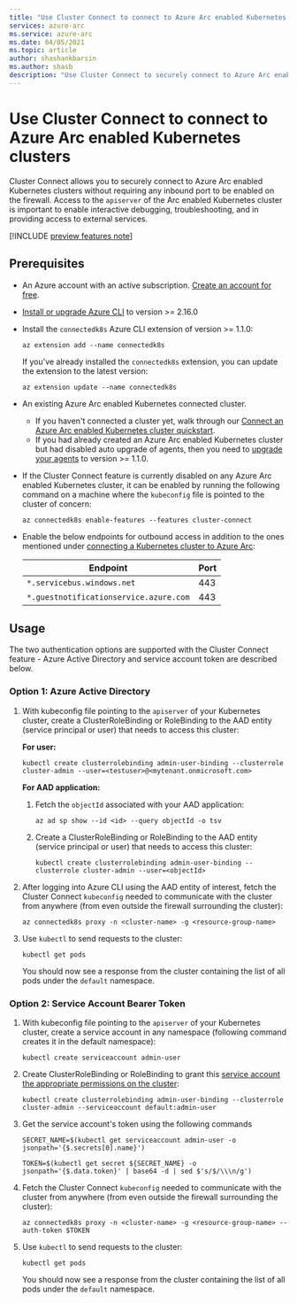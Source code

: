 ```yaml
---
title: "Use Cluster Connect to connect to Azure Arc enabled Kubernetes clusters"
services: azure-arc
ms.service: azure-arc
ms.date: 04/05/2021
ms.topic: article
author: shashankbarsin
ms.author: shasb
description: "Use Cluster Connect to securely connect to Azure Arc enabled Kubernetes clusters"
---
```


# Use Cluster Connect to connect to Azure Arc enabled Kubernetes clusters

Cluster Connect allows you to securely connect to Azure Arc enabled Kubernetes clusters without requiring any inbound port to be enabled on the firewall. Access to the `apiserver` of the Arc enabled Kubernetes cluster is important to enable interactive debugging, troubleshooting, and in providing access to external services.

[!INCLUDE [preview features note](./includes/preview/preview-callout.md)]

## Prerequisites

- An Azure account with an active subscription. [Create an account for free](https://azure.microsoft.com/free/?WT.mc_id=A261C142F).

- [Install or upgrade Azure CLI](https://docs.microsoft.com/cli/azure/install-azure-cli) to version >= 2.16.0

- Install the `connectedk8s` Azure CLI extension of version >= 1.1.0:

    ```azurecli
    az extension add --name connectedk8s
    ```
  
    If you've already installed the `connectedk8s` extension, you can update the extension to the latest version:
    
    ```azurecli
    az extension update --name connectedk8s
    ```

- An existing Azure Arc enabled Kubernetes connected cluster.
    - If you haven't connected a cluster yet, walk through our [Connect an Azure Arc enabled Kubernetes cluster quickstart](quickstart-connect-cluster.md).
    - If you had already created an Azure Arc enabled Kubernetes cluster but had disabled auto upgrade of agents, then you need to [upgrade your agents](agent-upgrade.md#manually-upgrade-agents) to version >= 1.1.0.

- If the Cluster Connect feature is currently disabled on any Azure Arc enabled Kubernetes cluster, it can be enabled by running the following command on a machine where the `kubeconfig` file is pointed to the cluster of concern:

    ```azurecli
    az connectedk8s enable-features --features cluster-connect
    ```

- Enable the below endpoints for outbound access in addition to the ones mentioned under [connecting a Kubernetes cluster to Azure Arc](quickstart-connect-cluster.md#meet-network-requirements):

    | Endpoint | Port |
    |----------------|-------|
    |`*.servicebus.windows.net` | 443 |
    |`*.guestnotificationservice.azure.com` | 443 |

## Usage

The two authentication options are supported with the Cluster Connect feature - Azure Active Directory and service account token are described below.

### Option 1: Azure Active Directory

1. With kubeconfig file pointing to the `apiserver` of your Kubernetes cluster, create a ClusterRoleBinding or RoleBinding to the AAD entity (service principal or user) that needs to access this cluster:

    **For user:**
    
    ```console
    kubectl create clusterrolebinding admin-user-binding --clusterrole cluster-admin --user=<testuser>@<mytenant.onmicrosoft.com>
    ```

    **For AAD application:**

    1. Fetch the `objectId` associated with your AAD application:

        ```azurecli
        az ad sp show --id <id> --query objectId -o tsv
        ```

    1. Create a ClusterRoleBinding or RoleBinding to the AAD entity (service principal or user) that needs to access this cluster:
       
        ```console
        kubectl create clusterrolebinding admin-user-binding --clusterrole cluster-admin --user=<objectId>
        ```

1. After logging into Azure CLI using the AAD entity of interest, fetch the Cluster Connect `kubeconfig` needed to communicate with the cluster from anywhere (from even outside the firewall surrounding the cluster):

    ```azurecli
    az connectedk8s proxy -n <cluster-name> -g <resource-group-name>
    ```

1. Use `kubectl` to send requests to the cluster:

    ```console
    kubectl get pods
    ```
    
    You should now see a response from the cluster containing the list of all pods under the `default` namespace.

### Option 2: Service Account Bearer Token

1. With kubeconfig file pointing to the `apiserver` of your Kubernetes cluster, create a service account in any namespace (following command creates it in the default namespace):

    ```console
    kubectl create serviceaccount admin-user
    ```

1. Create ClusterRoleBinding or RoleBinding to grant this [service account the appropriate permissions on the cluster](https://kubernetes.io/docs/reference/access-authn-authz/rbac/#kubectl-create-rolebinding):

    ```console
    kubectl create clusterrolebinding admin-user-binding --clusterrole cluster-admin --serviceaccount default:admin-user
    ```

1. Get the service account's token using the following commands

    ```console
    SECRET_NAME=$(kubectl get serviceaccount admin-user -o jsonpath='{$.secrets[0].name}')
    ```

    ```console
    TOKEN=$(kubectl get secret ${SECRET_NAME} -o jsonpath='{$.data.token}' | base64 -d | sed $'s/$/\\\n/g')
    ```

1. Fetch the Cluster Connect `kubeconfig` needed to communicate with the cluster from anywhere (from even outside the firewall surrounding the cluster):

    ```azurecli
    az connectedk8s proxy -n <cluster-name> -g <resource-group-name> --auth-token $TOKEN
    ```

1. Use `kubectl` to send requests to the cluster:

    ```console
    kubectl get pods
    ```

    You should now see a response from the cluster containing the list of all pods under the `default` namespace.

